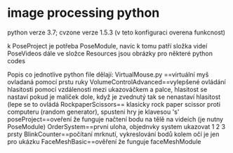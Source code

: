 # image processing python

python verze 3.7; cvzone verze 1.5.3 (v teto konfiguraci overena funkcnost)

k PoseProject je potřeba PoseModule, navíc k tomu patří složka videí PoseVideos
dále ve složce Resources jsou obrázky pro některé python codes

Popis co jednotlive python file dělají:
  VirtualMouse.py ==virtuální myš ovladaná pomocí prstu ruky
  VolumeControlAdvanced==vylepšené ovládání hlasitosti pomocí vzdálenosti mezi ukazováčkem a palce, hlasitost se nastaví pokud je malíček dole, když je zvednutý tak se nenastaví hlasitost (lepe se to ovládá
    RockpaperScissors== klasicky rock paper scissor proti computeru (random generator), spusteni hry je klavesou 's'
    poseProject==oveření že funguje načtení bodu na tělě na videích (je nutny PoseModule)
    OrderSystem==prvni uloha, objednvky system ukazovat 1 2 3 prsty
    BlinkCounter==počítaní mrknutí, vykreslování bodů kolem očí je jen pro ukázku
    FaceMeshBasic==ověření že funguje faceMeshModule
